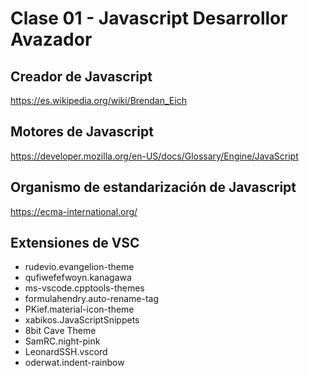 # Clase 01 - Javascript Desarrollor Avazador

## Creador de Javascript

<https://es.wikipedia.org/wiki/Brendan_Eich>

## Motores de Javascript

<https://developer.mozilla.org/en-US/docs/Glossary/Engine/JavaScript>

## Organismo de estandarización de Javascript

<https://ecma-international.org/>

## Extensiones de VSC

* rudevio.evangelion-theme
* qufiwefefwoyn.kanagawa
* ms-vscode.cpptools-themes
* formulahendry.auto-rename-tag
* PKief.material-icon-theme
* xabikos.JavaScriptSnippets
* 8bit Cave Theme
* SamRC.night-pink
* LeonardSSH.vscord
* oderwat.indent-rainbow